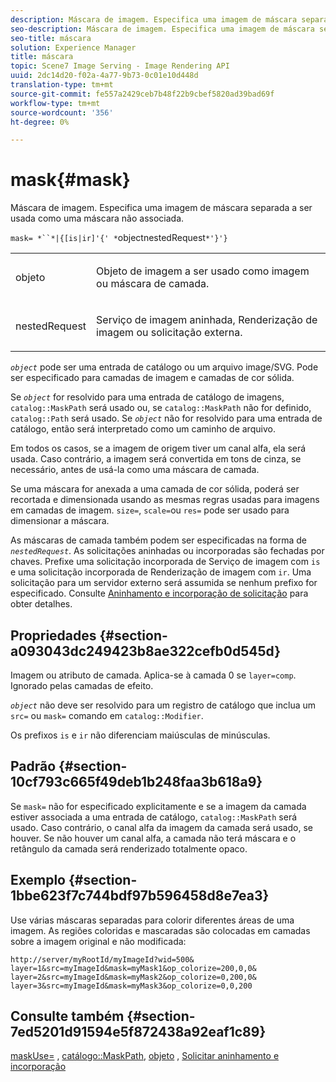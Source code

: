 ```yaml
---
description: Máscara de imagem. Especifica uma imagem de máscara separada a ser usada como uma máscara não associada.
seo-description: Máscara de imagem. Especifica uma imagem de máscara separada a ser usada como uma máscara não associada.
seo-title: máscara
solution: Experience Manager
title: máscara
topic: Scene7 Image Serving - Image Rendering API
uuid: 2dc14d20-f02a-4a77-9b73-0c01e10d448d
translation-type: tm+mt
source-git-commit: fe557a2429ceb7b48f22b9cbef5820ad39bad69f
workflow-type: tm+mt
source-wordcount: '356'
ht-degree: 0%

---
```



# mask{#mask}

Máscara de imagem. Especifica uma imagem de máscara separada a ser usada como uma máscara não associada.

`mask= *``*|{[is|ir]'{' *`objectnestedRequest`*'}'}`

<table id="simpletable_F5A8CD8D7E9B48DAB3C8184E8FE60D9B"> 
 <tr class="strow"> 
  <td class="stentry"> <p><span class="varname"> objeto</span> </p></td> 
  <td class="stentry"> <p>Objeto de imagem a ser usado como imagem ou máscara de camada. </p></td> 
 </tr> 
 <tr class="strow"> 
  <td class="stentry"> <p><span class="varname"> nestedRequest</span> </p></td> 
  <td class="stentry"> <p>Serviço de imagem aninhada, Renderização de imagem ou solicitação externa. </p></td> 
 </tr> 
</table>

*`object`* pode ser uma entrada de catálogo ou um arquivo image/SVG. Pode ser especificado para camadas de imagem e camadas de cor sólida.

Se *`object`* for resolvido para uma entrada de catálogo de imagens, `catalog::MaskPath` será usado ou, se `catalog::MaskPath` não for definido, `catalog::Path` será usado. Se *`object`* não for resolvido para uma entrada de catálogo, então será interpretado como um caminho de arquivo.

Em todos os casos, se a imagem de origem tiver um canal alfa, ela será usada. Caso contrário, a imagem será convertida em tons de cinza, se necessário, antes de usá-la como uma máscara de camada.

Se uma máscara for anexada a uma camada de cor sólida, poderá ser recortada e dimensionada usando as mesmas regras usadas para imagens em camadas de imagem. `size=`,  `scale=`ou  `res=` pode ser usado para dimensionar a máscara.

As máscaras de camada também podem ser especificadas na forma de *`nestedRequest`*. As solicitações aninhadas ou incorporadas são fechadas por chaves. Prefixe uma solicitação incorporada de Serviço de imagem com `is` e uma solicitação incorporada de Renderização de imagem com `ir`. Uma solicitação para um servidor externo será assumida se nenhum prefixo for especificado. Consulte [Aninhamento e incorporação de solicitação](../../../../../is-api/http-ref/image-serving-api-ref/c-http-protocol-reference/c-syntax-and-features/r-request-nesting-and-embedding.md#reference-38ec66d4062046589e16c39bf1c6049b) para obter detalhes.

## Propriedades {#section-a093043dc249423b8ae322cefb0d545d}

Imagem ou atributo de camada. Aplica-se à camada 0 se `layer=comp`. Ignorado pelas camadas de efeito.

*`object`* não deve ser resolvido para um registro de catálogo que inclua um  `src=` ou  `mask=` comando em  `catalog::Modifier`.

Os prefixos `is` e `ir` não diferenciam maiúsculas de minúsculas.

## Padrão {#section-10cf793c665f49deb1b248faa3b618a9}

Se `mask=` não for especificado explicitamente e se a imagem da camada estiver associada a uma entrada de catálogo, `catalog::MaskPath` será usado. Caso contrário, o canal alfa da imagem da camada será usado, se houver. Se não houver um canal alfa, a camada não terá máscara e o retângulo da camada será renderizado totalmente opaco.

## Exemplo {#section-1bbe623f7c744bdf97b596458d8e7ea3}

Use várias máscaras separadas para colorir diferentes áreas de uma imagem. As regiões coloridas e mascaradas são colocadas em camadas sobre a imagem original e não modificada:

`http://server/myRootId/myImageId?wid=500& layer=1&src=myImageId&mask=myMask1&op_colorize=200,0,0& layer=2&src=myImageId&mask=myMask2&op_colorize=0,200,0& layer=3&src=myImageId&mask=myMask3&op_colorize=0,0,200`

## Consulte também {#section-7ed5201d91594e5f872438a92eaf1c89}

[maskUse=](../../../../../is-api/http-ref/image-serving-api-ref/c-http-protocol-reference/c-command-reference/r-maskuse.md#reference-9bb1fb5eee4a4bd38f33dadc1a752464) ,  [catálogo::MaskPath](/help/aem-is-ir-api/is-api/image-catalog/image-serving-api-ref/c-image-catalog-reference/c-image-svg-data-reference/c-image-data-reference/r-maskpath-cat.md),  [objeto](../../../../../is-api/http-ref/image-serving-api-ref/c-http-protocol-reference/c-data-types/r-object.md#reference-2591bd24548d462782c68d138ef795a0) ,  [Solicitar aninhamento e incorporação](../../../../../is-api/http-ref/image-serving-api-ref/c-http-protocol-reference/c-syntax-and-features/r-request-nesting-and-embedding.md#reference-38ec66d4062046589e16c39bf1c6049b)
